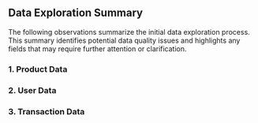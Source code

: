 ## Data Exploration Summary

The following observations summarize the initial data exploration process. This summary identifies potential data quality issues and highlights any fields that may require further attention or clarification.  

### 1. **Product Data**

### 2. **User Data**

### 3. **Transaction Data**